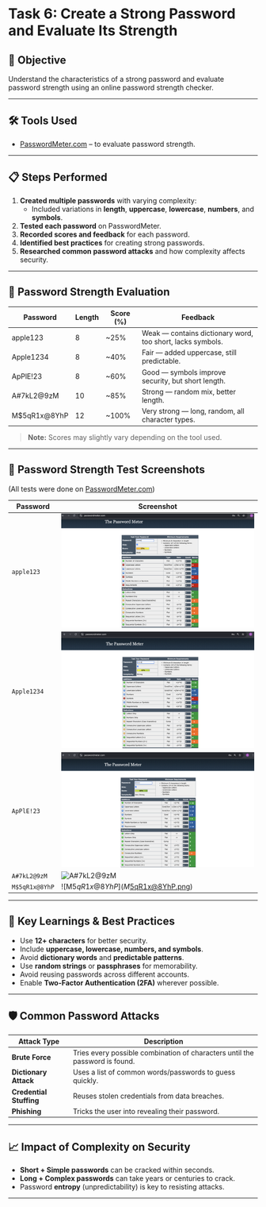 # Task 6: Create a Strong Password and Evaluate Its Strength

## 📌 Objective
Understand the characteristics of a strong password and evaluate password strength using an online password strength checker.

---

## 🛠 Tools Used
- [PasswordMeter.com](https://passwordmeter.com) – to evaluate password strength.

---

## 📋 Steps Performed

1. **Created multiple passwords** with varying complexity:
   - Included variations in **length**, **uppercase**, **lowercase**, **numbers**, and **symbols**.
2. **Tested each password** on PasswordMeter.
3. **Recorded scores and feedback** for each password.
4. **Identified best practices** for creating strong passwords.
5. **Researched common password attacks** and how complexity affects security.

---

## 🔐 Password Strength Evaluation

| Password       | Length | Score (%) | Feedback |
|----------------|--------|-----------|----------|
| apple123     | 8      | ~25%      | Weak — contains dictionary word, too short, lacks symbols. |
| Apple1234    | 8      | ~40%      | Fair — added uppercase, still predictable. |
| ApPlE!23     | 8      | ~60%      | Good — symbols improve security, but short length. |
| A#7kL2@9zM   | 10     | ~85%      | Strong — random mix, better length. |
| M$5qR1x@8YhP | 12     | ~100%     | Very strong — long, random, all character types. |

> **Note:** Scores may slightly vary depending on the tool used.

---

## 📸 Password Strength Test Screenshots  
(All tests were done on [PasswordMeter.com](https://passwordmeter.com))  

| Password         | Screenshot |
|------------------|------------|
| `apple123`       | ![apple123](apple123.png) |
| `Apple1234`      | ![Apple1234](Apple1234.png) |
| `ApPlE!23`       | ![ApPlE!23](ApPlE!23.png) |
| `A#7kL2@9zM`     | ![A#7kL2@9zM](A#7kL2@9zM.png) |
| `M$5qR1x@8YhP`   | ![M$5qR1x@8YhP](M$5qR1x@8YhP.png) |

---

## 🧠 Key Learnings & Best Practices

- Use **12+ characters** for better security.
- Include **uppercase, lowercase, numbers, and symbols**.
- Avoid **dictionary words** and **predictable patterns**.
- Use **random strings** or **passphrases** for memorability.
- Avoid reusing passwords across different accounts.
- Enable **Two-Factor Authentication (2FA)** wherever possible.

---

## 🛡 Common Password Attacks

| Attack Type         | Description |
|---------------------|-------------|
| **Brute Force**     | Tries every possible combination of characters until the password is found. |
| **Dictionary Attack** | Uses a list of common words/passwords to guess quickly. |
| **Credential Stuffing** | Reuses stolen credentials from data breaches. |
| **Phishing**        | Tricks the user into revealing their password. |

---

## 📈 Impact of Complexity on Security
- **Short + Simple passwords** can be cracked within seconds.
- **Long + Complex passwords** can take years or centuries to crack.
- Password **entropy** (unpredictability) is key to resisting attacks.

---
